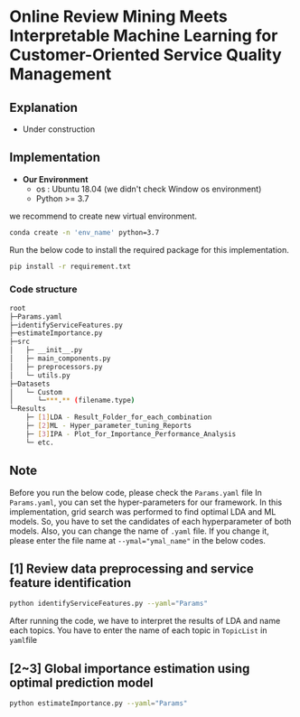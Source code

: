# Online Review Mining Meets Interpretable Machine Learning for Customer-Oriented Service Quality Management

## Explanation
- Under construction

## Implementation

- **Our Environment**
  - os : Ubuntu 18.04 (we didn't check Window os environment)  
  - Python >= 3.7  

we recommend to create new virtual environment. 

```bash
conda create -n 'env_name' python=3.7 
```

Run the below code to install the required package for this implementation.
```bash
pip install -r requirement.txt
```
### Code structure
```bash
root
├─Params.yaml
├─identifyServiceFeatures.py
├─estimateImportance.py
├─src
│   ├─ __init__.py
│   ├─ main_components.py
│   ├─ preprocessors.py
│   └─ utils.py
├─Datasets
│   └─ Custom
│      └─***.** (filename.type)
└─Results
    ├─ [1]LDA - Result_Folder_for_each_combination
    ├─ [2]ML - Hyper_parameter_tuning_Reports
    ├─ [3]IPA - Plot_for_Importance_Performance_Analysis
    └─ etc.
```
## Note
Before you run the below code, please check the `Params.yaml` file
In `Params.yaml`, you can set the hyper-parameters for our framework.
In this implementation, grid search was performed to find optimal LDA and ML models. So, you have to set the candidates of each hyperparameter of both models.
Also, you can change the name of `.yaml` file. If you change it, please enter the file name at `--ymal="ymal_name"` in the below codes.

## [1] Review data preprocessing and service feature identification

```bash
python identifyServiceFeatures.py --yaml="Params"
```
After running the code, we have to interpret the results of LDA and name each topics.
You have to enter the name of each topic in `TopicList` in `yaml`file

## [2~3] Global importance estimation using optimal prediction model
```bash
python estimateImportance.py --yaml="Params"
```

